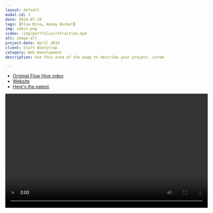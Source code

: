 ```yaml
---
layout: default
modal-id: 1
date: 2014-07-18
tags: [Flow Hive, Honey Bucket]
img: cabin.png
video: /img/portfolio/refraction.mp4
alt: image-alt
project-date: April 2014
client: Start Bootstrap
category: Web Development
description: Use this area of the page to describe your project. Lorem ipsum dolor sit amet, consectetur adipisicing elit. Mollitia neque assumenda ipsam nihil, molestias magnam, recusandae quos quis inventore quisquam velit asperiores, vitae? Reprehenderit soluta, eos quod consequuntur itaque. Nam.

---
```

* [Original Flow Hive video](https://www.youtube.com/watch?v=0_pj4cz2VJM)
* [Website](http://www.honeyflow.com/)
* [Here's the patent](http://www.freepatentsonline.com/20140370781.pdf).

<video width="640" height="360" controls>
  <source src="{{ page.video }}" type="video/mp4">
  Your browser does not support the video tag.
</video>

<!-- <iframe width="420" height="315" src="http://www.youtube.com/embed/dQw4w9WgXcQ" frameborder="0" allowfullscreen></iframe> -->

